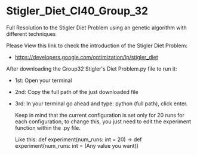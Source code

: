 # Stigler_Diet_CI40_Group_32
Full Resolution to the Stigler Diet Problem using an genetic algorithm with different techniques 

Please View this link to check the introduction of the Stigler Diet Problem:

- https://developers.google.com/optimization/lp/stigler_diet

After downloading the Group32 Stigler's Diet Problem.py file to run it:

- 1st: Open your terminal
- 2nd: Copy the full path of the just downloaded file
- 3rd: In your terminal go ahead and type:
  python (full path), click enter.
  
  Keep in mind that the current configuration is set only for 20 runs for each configuration, to change this, you just need to edit 
  the experiment function within the .py file.
  
  Like this:
  def experiment(num_runs: int = 20) -> def experiment(num_runs: int = (Any value you want))
